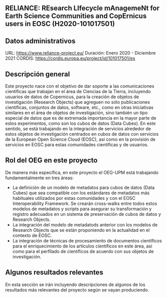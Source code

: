 ## RELIANCE: REsearch LIfecycle mAnagemeNt for Earth Science Communities and CopErnicus users in EOSC (H2020-101017501)

## Datos administrativos
URL: https://www.reliance-project.eu/
Duración: Enero 2020 - Diciembre 2021
CORDIS: https://cordis.europa.eu/project/id/101017501/es

## Descripción general
Este proyecto nace con el objetivo de dar soporte a las comunicaciones científicas que trabajan en el área de Ciencias de la Tierra, incluyendo usuarios de datos de Copernicus, para la creación de objetos de investigación (Research Objects) que agreguen no sólo publicaciones científicas, conjuntos de datos, software, etc., como en otras iniciativas similares en el área de objetos de investigación, sino también un tipo especial de datos que es de extremada importancia en la mayor parte de estos experimentos, como son los cubos de datos (Data Cubes). En este sentido, se está trabajando en la integración de servicios alrededor de estos objetos de investigación centrados en cubos de datos con servicios de la European Open Science Cloud (EOSC), así como en la provisión de servicios en EOSC para estas comunidades científicas y de usuarios.

## Rol del OEG en este proyecto
De manera más específica, en este proyecto el OEG-UPM está trabajando fundamentalmente en tres áreas:
* La definición de un modelo de metadatos para cubos de datos (Data Cubes) que sea compatible con los estándares de metadatos más habituales utilizados por estas comunidades y con el EOSC Interoperability Framework. Se crearán cross-walks entre todos estos modelos de metadatos y scripts para asegurar su transformación y registro adecuados en un sistema de preservación de cubos de datos y Research Objects.
* La integración del modelo de metadatods anterior con los modelos de Research Objects que se están proponiendo en la actualidad en el contexto de EOSC.
* La integración de técnicas de procesamiento de documentos científicos para el enriquecimiento de los artículos científicos en este área, así como para el perfilado de científicos de acuerdo con sus objetos de investigación.

## Algunos resultados relevantes
En esta sección se irán incluyendo descripciones de algunos de los resultados más relevantes del proyecto según se vayan produciendo.

